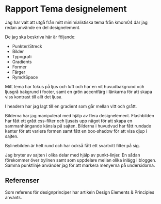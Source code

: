 ---
---
Rapport Tema designelement
=========================

Jag har valt att utgå från mitt minimialistiska tema från kmom04 där jag redan använde en del designelement.

De jag ska beskriva här är följande:

* Punkter/Streck
* Bilder
* Typografi
* Gradients
* Former
* Färger
* Rymd/Space

Mitt tema har fokus på ljus och luft och har en vit huvudbakgrund och ljusgrå bakgrund i footer, samt en grön accentfärg i länkarna för att skapa viss kontrast till allt det ljusa.

I headern har jag lagt till en gradient som går mellan vitt och grått.

Bilderna har jag manipulerat med hjälp av flera designelement. Flashbilden har fått ett grått css-filter och ljusats upp något för att skapa en sammanhängande känsla på sajten. Bilderna i huvudvud har fått rundade kanter för att variera formen samt fått en box-shadow för att visa djup i sajten.

Bylinebilden är helt rund och har också fått ett svartvitt filter på sig.

Jag bryter av sajten i olika delar med hjälp av punkt-linjer. En sådan förekommer över bylinen samt som uppdelare mellan olika inlägg i bloggen. Samma punktlinje använder jag för att markera menyerna på undersidorna.

Referenser
-----------------------

Som referens för designprinciper har artikeln Design Elements & Principles använts.
